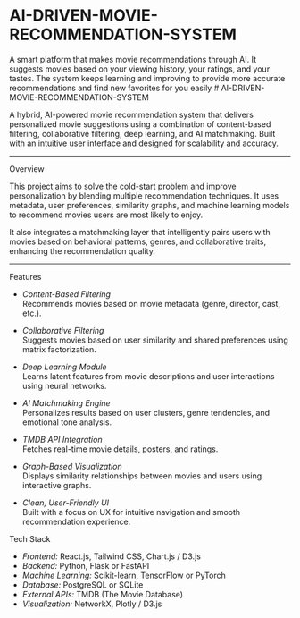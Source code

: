 # AI-DRIVEN-MOVIE-RECOMMENDATION-SYSTEM
A smart platform that makes movie recommendations through AI. It suggests movies based on your viewing history, your ratings, and your tastes. The system keeps learning and improving to provide more accurate recommendations and find new favorites for you easily
    # AI-DRIVEN-MOVIE-RECOMMENDATION-SYSTEM

A hybrid, AI-powered movie recommendation system that delivers personalized movie suggestions using a combination of content-based filtering, collaborative filtering, deep learning, and AI matchmaking. Built with an intuitive user interface and designed for scalability and accuracy.

---

Overview

This project aims to solve the cold-start problem and improve personalization by blending multiple recommendation techniques. It uses metadata, user preferences, similarity graphs, and machine learning models to recommend movies users are most likely to enjoy.

It also integrates a matchmaking layer that intelligently pairs users with movies based on behavioral patterns, genres, and collaborative traits, enhancing the recommendation quality.

---

 Features

- *Content-Based Filtering*  
  Recommends movies based on movie metadata (genre, director, cast, etc.).

- *Collaborative Filtering*  
  Suggests movies based on user similarity and shared preferences using matrix factorization.

- *Deep Learning Module*  
  Learns latent features from movie descriptions and user interactions using neural networks.

- *AI Matchmaking Engine*  
  Personalizes results based on user clusters, genre tendencies, and emotional tone analysis.

- *TMDB API Integration*  
  Fetches real-time movie details, posters, and ratings.

- *Graph-Based Visualization*  
  Displays similarity relationships between movies and users using interactive graphs.

- *Clean, User-Friendly UI*  
  Built with a focus on UX for intuitive navigation and smooth recommendation experience.

Tech Stack

- *Frontend:* React.js, Tailwind CSS, Chart.js / D3.js
- *Backend:* Python, Flask or FastAPI
- *Machine Learning:* Scikit-learn, TensorFlow or PyTorch
- *Database:* PostgreSQL or SQLite
- *External APIs:* TMDB (The Movie Database)
- *Visualization:* NetworkX, Plotly / D3.js
